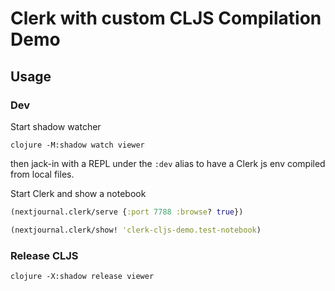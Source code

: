 # Clerk with custom CLJS Compilation Demo

## Usage

### Dev

Start shadow watcher

```
clojure -M:shadow watch viewer
```

then jack-in with a REPL under the `:dev` alias to have a Clerk js env compiled from local files.

Start Clerk and show a notebook

```clojure
(nextjournal.clerk/serve {:port 7788 :browse? true})

(nextjournal.clerk/show! 'clerk-cljs-demo.test-notebook)
```

### Release CLJS

```
clojure -X:shadow release viewer
```
